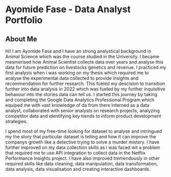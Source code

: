 # Ayomide Fase - Data Analyst Portfolio
## About Me

Hi! I am Ayomide Fase and I have an strong analystical background in Animal Science which was the course studied in the University. I became mesmerised how Animal Scientist collects data over years and analyse this data for future prediction on livestocks genetics and revenue. I practiced my first analysis when i was working on my thesis which required me to analyse the experimental data collected to provide insights and recommendation for further research. This fueled my descision to transition further into data analysis in 2022 which was fueled by my further inquisitive behavour into the stories data can tell us. I started this journey by taking and completing the Google Data Analytics Professional Program which equiped me with vast knowledge of da from there Interned as a data analyst, collaborated with senior analysts on research projects, analyzing competitor data and
identifying key trends to inform product development strategies. 

I spend most of my free-time looking for dataset to analyse and intringued my the story that particular dataset is telling and how it can improve the companys growth like a detective trying to solve a murder mistery. I have further improved on my data collection skills as i was faced wit a problem that required me to use API integration to collect data in the Netflix Performance Insights project. I have also improved tremendously in other required skills like data cleaning, data manipulation, data transformation, data analysis, data visualisation and creating interactive dashboards.
